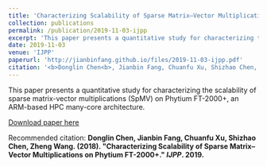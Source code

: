```yaml
---
title: 'Characterizing Scalability of Sparse Matrix–Vector Multiplications on Phytium FT-2000+'
collection: publications
permalink: /publication/2019-11-03-ijpp
excerpt: 'This paper presents a quantitative study for characterizing the scalability of sparse matrix-vector multiplications (SpMV) on Phytium FT-2000+, an ARM-based HPC many-core architecture.'
date: 2019-11-03
venue: 'IJPP'
paperurl: 'http://jianbinfang.github.io/files/2019-11-03-ijpp.pdf'
citation: '<b>Donglin Chen<b>, Jianbin Fang, Chuanfu Xu, Shizhao Chen, Zheng Wang. &quot;Characterizing Scalability of Sparse Matrix–Vector Multiplications on Phytium FT-2000+.&quot; <i>IJPP</i>. 2019.'
---
```

This paper presents a quantitative study for characterizing the scalability of sparse matrix-vector multiplications (SpMV) on Phytium FT-2000+, an ARM-based HPC many-core architecture.

[Download paper here](http://DonglinChen97.github.io/files/2019-11-03-ijpp.pdf)

Recommended citation: <b>Donglin Chen<b>, Jianbin Fang, Chuanfu Xu, Shizhao Chen, Zheng Wang. (2018). "Characterizing Scalability of Sparse Matrix–Vector Multiplications on Phytium FT-2000+." <i>IJPP</i>. 2019. 
